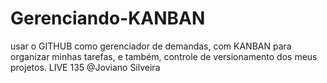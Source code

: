 # Gerenciando-KANBAN
 usar o GITHUB como gerenciador de demandas, com KANBAN para organizar minhas tarefas, e também, controle de versionamento dos meus projetos. LIVE 135 @Joviano Silveira

